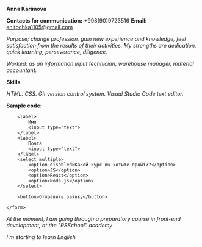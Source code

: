 **Anna Karimova**

**Contacts for communication:** +998(90)9723516
**Email:** anitochka1105@gmail.com

_Purpose; change profession, gain new experience and knowledge, feel satisfaction from the results of their activities. My strengths are dedication, quick learning, perseverance, diligence._

_Worked: as an information input technician, warehouse manager, material accountant._

**Skills**

_HTML._
_CSS._
_Git version control system._
_Visual Studio Code text editor._

**Sample code:**

```<form>
    <label>
        Имя
        <input type="text">
    </label>
    <label>
        Почта
        <input type="text">
    </label>
    <select multiple>
        <option disabled>Какой курс вы хотите пройти?</option>
        <option>JS</option>
        <option>React</option>
        <option>Node.js</option>
    </select>

    <button>Отправить заявку</button>

</form>
```

_At the moment, I am going through a preparatory course in front-end development, at the "RSSchool" academy_

_I'm starting to learn English_
